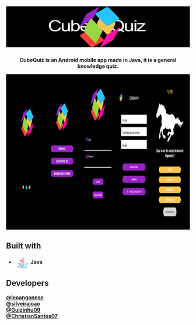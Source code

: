 <h1 align="center">
<br>
  <img src="cubei.png" alt="Cube Quiz">
<br>
</h1>

<p align="center"><Strong>CubeQuiz is an Android mobile app made in Java, it is a general knowledge quiz.<Strong></p>

[//]: # (Add your gifs/images here:)
<div>
  <img src="olaa.png" alt="demo" height="425">
</div>

## Built with
[//]: # (Add the features of your project here:)

- <img align="center" alt="java" height="30" width="40" src="https://raw.githubusercontent.com/devicons/devicon/master/icons/java/java-original.svg"> Java
## Developers
 [@leoangonese](https://github.com/leoangonese)  <br/>
 [@silveirajoao](https://github.com/silveirajoao) <br/>
 [@Guizinhu09](https://github.com/Guizinhu09) <br/>
 [@ChristianSantos07](https://github.com/ChristianSantos07)
